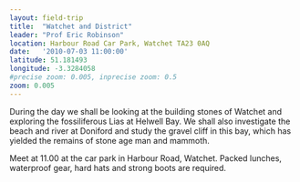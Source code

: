 ```yaml
---
layout: field-trip
title:  "Watchet and District"
leader: "Prof Eric Robinson"
location: Harbour Road Car Park, Watchet TA23 0AQ
date:   '2010-07-03 11:00:00'
latitude: 51.181493
longitude: -3.3284058
#precise zoom: 0.005, inprecise zoom: 0.5
zoom: 0.005
---
```

During the day we shall be looking at the building stones of Watchet and exploring the fossiliferous Lias at Helwell Bay. We shall also investigate the beach and river at Doniford and study the gravel cliff in this bay, which has yielded the remains of stone age man and mammoth.

Meet at 11.00 at the car park in Harbour Road, Watchet. Packed lunches, waterproof gear, hard hats and strong boots are required.